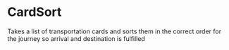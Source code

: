 # CardSort
Takes a list of transportation cards and sorts them in the correct order for the journey so arrival and destination is fulfilled
